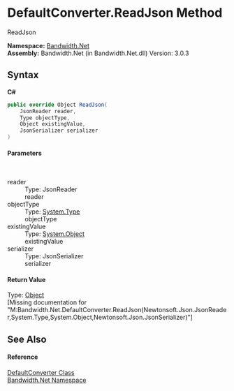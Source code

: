﻿# DefaultConverter.ReadJson Method 
 

ReadJson

**Namespace:**&nbsp;<a href ="N_Bandwidth_Net.md">Bandwidth.Net</a><br />**Assembly:**&nbsp;Bandwidth.Net (in Bandwidth.Net.dll) Version: 3.0.3

## Syntax

**C#**<br />
``` C#
public override Object ReadJson(
	JsonReader reader,
	Type objectType,
	Object existingValue,
	JsonSerializer serializer
)
```


#### Parameters
&nbsp;<dl><dt>reader</dt><dd>Type: JsonReader<br />reader</dd><dt>objectType</dt><dd>Type: <a href="http://msdn2.microsoft.com/en-us/library/42892f65" target="_blank">System.Type</a><br />objectType</dd><dt>existingValue</dt><dd>Type: <a href="http://msdn2.microsoft.com/en-us/library/e5kfa45b" target="_blank">System.Object</a><br />existingValue</dd><dt>serializer</dt><dd>Type: JsonSerializer<br />serializer</dd></dl>

#### Return Value
Type: <a href="http://msdn2.microsoft.com/en-us/library/e5kfa45b" target="_blank">Object</a><br />\[Missing <returns> documentation for "M:Bandwidth.Net.DefaultConverter.ReadJson(Newtonsoft.Json.JsonReader,System.Type,System.Object,Newtonsoft.Json.JsonSerializer)"\]

## See Also


#### Reference
<a href ="T_Bandwidth_Net_DefaultConverter.md">DefaultConverter Class</a><br /><a href ="N_Bandwidth_Net.md">Bandwidth.Net Namespace</a><br />